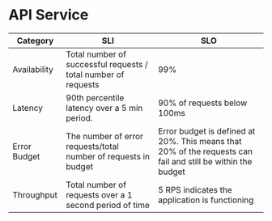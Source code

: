 # API Service

| Category     | SLI | SLO                                                                                                         |
|--------------|-----|-------------------------------------------------------------------------------------------------------------|
| Availability |Total number of successful requests / total number of requests  | 99%                                                                                                         |
| Latency      | 90th percentile latency over a 5 min period.   | 90% of requests below 100ms                    |
| Error Budget | The number of error requests/total number of requests in budget                  | Error budget is defined at 20%. This means that 20% of the requests can fail and still be within the budget                |
| Throughput   |Total number of requests over a 1 second period of time    | 5 RPS indicates the application is functioning                                                              |

